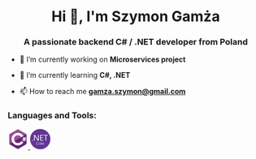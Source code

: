 <h1 align="center">Hi 👋, I'm Szymon Gamża</h1>
<h3 align="center">A passionate backend C# / .NET developer from Poland</h3>

- 🔭 I’m currently working on **Microservices project**

- 🌱 I’m currently learning **C#, .NET**

- 📫 How to reach me **gamza.szymon@gmail.com**


<h3 align="left">Languages and Tools:</h3>
<p align="left"> <a href="https://www.w3schools.com/cs/" target="_blank" rel="noreferrer"> <img src="https://raw.githubusercontent.com/devicons/devicon/master/icons/csharp/csharp-original.svg" alt="csharp" width="40" height="40"/> </a> <a href="https://dotnet.microsoft.com/" target="_blank" rel="noreferrer"> <img src="https://raw.githubusercontent.com/devicons/devicon/master/icons/dotnetcore/dotnetcore-original.svg" alt="dotnet" width="40" height="40"/> </a> </p>
